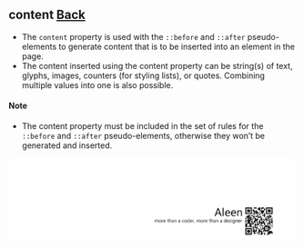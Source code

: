 ## content [**Back**](./../pseudoClass.md)

- The `content` property is used with the `::before` and `::after` pseudo-elements to generate content that is to be inserted into an element in the page.
- The content inserted using the content property can be string(s) of text, glyphs, images, counters (for styling lists), or quotes. Combining multiple values into one is also possible.

#### Note

- The content property must be included in the set of rules for the `::before` and `::after` pseudo-elements, otherwise they won’t be generated and inserted. 

<a href="http://aleen42.github.io/" target="_blank" ><img src="./../../../pic/tail.gif"></a>